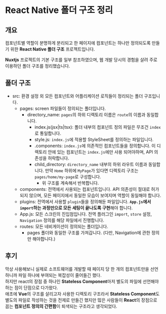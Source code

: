 # React Native 폴더 구조 정리
## 개요
컴포넌트별 역할이 분명하게 분리되고 한 페이지에 컴포넌트는 하나만 정의되도록 만들기 위한 **React Native 폴더 구조** 프로젝트입니다.

**Nuxtjs** 프로젝트의 기본 구조를 일부 참조하였으며, 웹 개발 당시의 경험을 살려 주로 이용하던 폴더 구조를 정리했습니다.
## 폴더 구조
- src: 환경 설정 외 모든 컴포넌트와 어플리케이션 로직들이 정리되는 폴더 구조입니다.
  - pages: screen 파일들이 정의되는 폴더입니다.
    - directory_name: ```pages```의 하위 디렉토리 이름은 ```route```의 이름과 동일합니다.
      - index.js(jsx|ts|tsx): 폴더 내부의 컴포넌트 정의 파일은 무조건 ```index```로 통일합니다.
      - style.js: ```index.js```에 적용할 StyleSheet를 정의하는 파일입니다.
      - .components: ```index.js```에 의존적인 컴포넌트들을 정의합니다. 이 디렉토리 안에 있는 컴포넌트는 ```index.js```에만 사용 되어야하며, API 의존성을 허락합니다.
      - child_directory: ```directory_name``` 내부의 하위 라우트 이름과 동일합니다. 만약 ```Home``` 하위에 ```MyPage```가 있다면 디렉토리 구조는 ```pages/home/my-page```로 구성합니다.
        - 위 구조를 계속해서 반복합니다.
  - components: 전역에서 사용되는 컴포넌트입니다. API 의존성이 절대로 허가되지 않으며, 모든 페이지에서 동일한 모습이 보여지며 역할이 동일해야 합니다.
  - plugins: 전역에서 사용할 ```plugin```들을 정의해둔 파일입니다. **```App.js```에서 ```import```하는 과정만으로 모든 세팅이 끝나도록 구현**해야 합니다.
  - App.js: 모든 스크린의 진입점입니다. 전역 플러그인 ```import```, ```store``` 설정, ```Navigation``` 정의를 해당 파일에서 진행합니다.
  - routes: 모든 네비게이션이 정의되는 폴더입니다.
    - pages 폴더와 동일한 구조를 가져갑니다. (다만, Navigation에 관한 정의만 해야합니다.)
## 후기
막상 사용해보니 실제로 소프트웨어를 개발할 때 페이지 당 한 개의 컴포넌트만을 선언하니까 파일 하나에 부여되는 복잡성이 줄어들긴 했다.  
하지만 react의 장점 중 하나인 **Stateless Component**마저 별도의 파일에 선언해야 하는 점이 단점으로 다가왔다.  
애초에 **Vue**의 구조를 살리고자 사용한 디렉토리 구조라서 **Stateless Component**도 별도의 파일로 작성하는 것을 전제로 만들긴 했지만 많은 사람들이 **React**의 장점으로 꼽는 **컴포넌트 정의의 간편함**이 퇴색되는 구조라고 생각되었다.